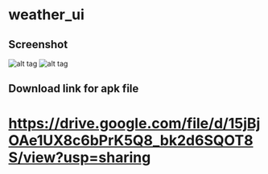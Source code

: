 # weather_ui

## Screenshot
![alt tag](https://user-images.githubusercontent.com/24235903/116554253-e3a93000-a8f2-11eb-83a3-23cba3cc6e4e.png)
![alt tag](https://user-images.githubusercontent.com/24235903/116554477-21a65400-a8f3-11eb-9208-760e1dc1ec53.png)

## Download link for apk file
# https://drive.google.com/file/d/15jBjOAe1UX8c6bPrK5Q8_bk2d6SQOT8S/view?usp=sharing
